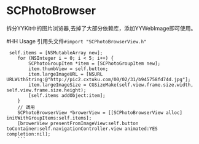 # SCPhotoBrowser
拆分YYKit中的图片浏览器,去掉了大部分依赖库，添加YYWebImage即可使用。

#HH Usage
引用头文件`#import "SCPhotoBrowserView.h"`
```
 self.items = [NSMutableArray new];
    for (NSInteger i = 0; i < 5; i++) {
        SCPhotoGroupItem *item = [SCPhotoGroupItem new];
        item.thumbView = self.button;
        item.largeImageURL = [NSURL URLWithString:@"http://pic2.cxtuku.com/00/02/31/b945758fd74d.jpg"];
        item.largeImageSize = CGSizeMake(self.view.frame.size.width, self.view.frame.size.height);
        [self.items addObject:item];
    }
    // 调用
    SCPhotoBrowserView *browerView = [[SCPhotoBrowserView alloc] initWithGroupItems:self.items];
    [browerView presentFromImageView:self.button toContainer:self.navigationController.view animated:YES completion:nil];
    ```
    
